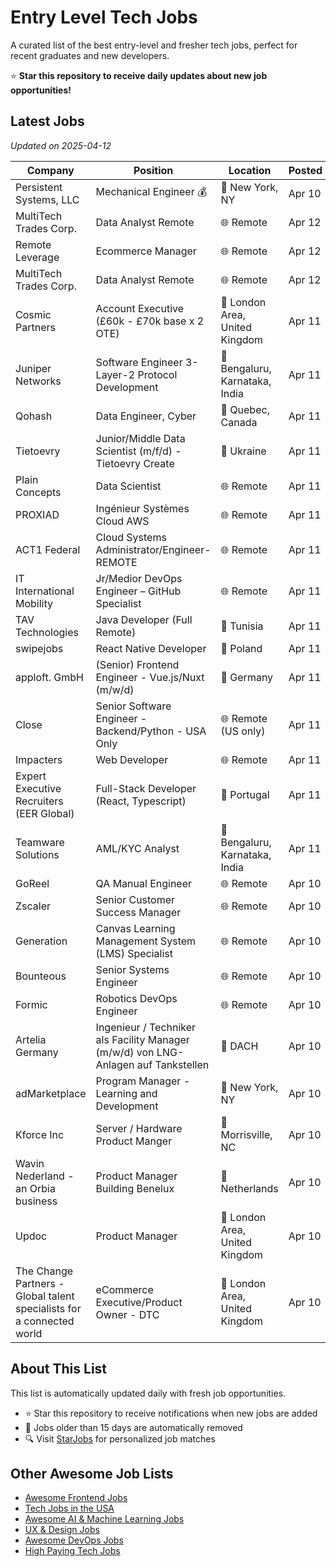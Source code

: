 # Entry Level Tech Jobs

A curated list of the best entry-level and fresher tech jobs, perfect for recent graduates and new developers.

⭐ **Star this repository to receive daily updates about new job opportunities!**

## Latest Jobs

*Updated on 2025-04-12*

| Company | Position | Location | Posted | Apply |
| ------- | -------- | -------- | ------ | ------ |
| Persistent Systems, LLC | Mechanical Engineer 💰 | 📍 New York, NY | Apr 10 | [Apply](https://starjobs.dev/jobs/be2fb28c5e444e37ba966764ca666327?utm=github) |
| MultiTech Trades Corp. | Data Analyst Remote | 🌐 Remote | Apr 12 | [Apply](https://starjobs.dev/jobs/c605a2115a57444e87793432a3a0bd49?utm=github) |
| Remote Leverage | Ecommerce Manager | 🌐 Remote | Apr 12 | [Apply](https://starjobs.dev/jobs/5d25d88738aa4f099f877226cbbf879d?utm=github) |
| MultiTech Trades Corp. | Data Analyst Remote | 🌐 Remote | Apr 12 | [Apply](https://starjobs.dev/jobs/dfec02a6ef884b868cf53af9b7fbe9c8?utm=github) |
| Cosmic Partners | Account Executive (£60k - £70k base x 2 OTE) | 📍 London Area, United Kingdom | Apr 11 | [Apply](https://starjobs.dev/jobs/784760c4e56843daaf4c803db49255e8?utm=github) |
| Juniper Networks | Software Engineer 3- Layer-2 Protocol Development | 📍 Bengaluru, Karnataka, India | Apr 11 | [Apply](https://starjobs.dev/jobs/e5013722efdf4e1aa026d8e5e8f25b8c?utm=github) |
| Qohash | Data Engineer, Cyber | 📍 Quebec, Canada | Apr 11 | [Apply](https://starjobs.dev/jobs/51ce4a4d48274d8ab7d53a3ca76a33ae?utm=github) |
| Tietoevry | Junior/Middle Data Scientist (m/f/d) - Tietoevry Create | 📍 Ukraine | Apr 11 | [Apply](https://starjobs.dev/jobs/7e73b2e02e9c4680a9e071746c23cc8a?utm=github) |
| Plain Concepts | Data Scientist | 🌐 Remote | Apr 11 | [Apply](https://starjobs.dev/jobs/b7667de20dbd471797e39f04aac020a8?utm=github) |
| PROXIAD | Ingénieur Systèmes Cloud AWS | 🌐 Remote | Apr 11 | [Apply](https://starjobs.dev/jobs/4aeabc1a1f7941108eb485ca160b7be5?utm=github) |
| ACT1 Federal | Cloud Systems Administrator/Engineer-REMOTE | 🌐 Remote | Apr 11 | [Apply](https://starjobs.dev/jobs/23bffc8c31e94b2d86c264e9ebbc5007?utm=github) |
| IT International Mobility | Jr/Medior DevOps Engineer – GitHub Specialist | 🌐 Remote | Apr 11 | [Apply](https://starjobs.dev/jobs/42c3e1fd6c0c4ac99f732a74aa3e871c?utm=github) |
| TAV Technologies | Java Developer (Full Remote) | 📍 Tunisia | Apr 11 | [Apply](https://starjobs.dev/jobs/5dc00366d4144e02b60a7e47d1e841a8?utm=github) |
| swipejobs | React Native Developer | 📍 Poland | Apr 11 | [Apply](https://starjobs.dev/jobs/e966f5bdfdc241d39415df4c17ccf91a?utm=github) |
| apploft. GmbH | (Senior) Frontend Engineer - Vue.js/Nuxt (m/w/d) | 📍 Germany | Apr 11 | [Apply](https://starjobs.dev/jobs/f392b06c74fb4b30b1109d874373127a?utm=github) |
| Close | Senior Software Engineer - Backend/Python - USA Only | 🌐 Remote (US only) | Apr 11 | [Apply](https://starjobs.dev/jobs/eacf59d34dd1483094bf827472ba42f9?utm=github) |
| Impacters | Web Developer | 🌐 Remote | Apr 11 | [Apply](https://starjobs.dev/jobs/5f00f8c6ce2641cf943bb1334edf30d1?utm=github) |
| Expert Executive Recruiters (EER Global) | Full-Stack Developer (React, Typescript) | 📍 Portugal | Apr 11 | [Apply](https://starjobs.dev/jobs/89774e92f6f243278ab0e4185b24c783?utm=github) |
| Teamware Solutions | AML/KYC Analyst | 📍 Bengaluru, Karnataka, India | Apr 11 | [Apply](https://starjobs.dev/jobs/31ec184a37014f879cd5c45c7f521266?utm=github) |
| GoReel | QA Manual Engineer | 🌐 Remote | Apr 10 | [Apply](https://starjobs.dev/jobs/c4f333ea63064217b909c3a303116ba0?utm=github) |
| Zscaler | Senior Customer Success Manager | 🌐 Remote | Apr 10 | [Apply](https://starjobs.dev/jobs/41835f96a7fa4d2ba4ce0edf400cdb2e?utm=github) |
| Generation | Canvas Learning Management System (LMS) Specialist | 🌐 Remote | Apr 10 | [Apply](https://starjobs.dev/jobs/69991cf7f6fe478c88acef6853af942d?utm=github) |
| Bounteous | Senior Systems Engineer | 🌐 Remote | Apr 10 | [Apply](https://starjobs.dev/jobs/02d12332887946b083ff2fcc95d72d32?utm=github) |
| Formic | Robotics DevOps Engineer | 🌐 Remote | Apr 10 | [Apply](https://starjobs.dev/jobs/52869811d15e4f44ac684218fc2b9f18?utm=github) |
| Artelia Germany | Ingenieur / Techniker als Facility Manager (m/w/d) von LNG-Anlagen auf Tankstellen | 📍 DACH | Apr 10 | [Apply](https://starjobs.dev/jobs/e34bdf821a214237a5eee9a844076a99?utm=github) |
| adMarketplace | Program Manager - Learning and Development | 📍 New York, NY | Apr 10 | [Apply](https://starjobs.dev/jobs/72f012ad107c4ad0b0b7c6b808ea99cb?utm=github) |
| Kforce Inc | Server / Hardware Product Manger | 📍 Morrisville, NC | Apr 10 | [Apply](https://starjobs.dev/jobs/f4399dfa9989458589078cad39416bb0?utm=github) |
| Wavin Nederland - an Orbia business | Product Manager Building Benelux | 📍 Netherlands | Apr 10 | [Apply](https://starjobs.dev/jobs/97c666ec0adc4d1eacb26bff5c703480?utm=github) |
| Updoc | Product Manager | 📍 London Area, United Kingdom | Apr 10 | [Apply](https://starjobs.dev/jobs/14b19dac744a484a866cc9cf0e8e2763?utm=github) |
| The Change Partners - Global talent specialists for a connected world | eCommerce Executive/Product Owner - DTC | 📍 London Area, United Kingdom | Apr 10 | [Apply](https://starjobs.dev/jobs/dac709ee3eef4d4e98afcd0c34e8fc9d?utm=github) |


## About This List

This list is automatically updated daily with fresh job opportunities.

* ⭐ Star this repository to receive notifications when new jobs are added
* 🔄 Jobs older than 15 days are automatically removed
* 🔍 Visit [StarJobs](https://starjobs.dev?utm=github) for personalized job matches

## Other Awesome Job Lists

* [Awesome Frontend Jobs](https://github.com/bansalnagesh/awesome-frontend-jobs)
* [Tech Jobs in the USA](https://github.com/bansalnagesh/tech-jobs-usa)
* [Awesome AI & Machine Learning Jobs](https://github.com/bansalnagesh/awesome-ai-ml-jobs)
* [UX & Design Jobs](https://github.com/bansalnagesh/ux-design-jobs)
* [Awesome DevOps Jobs](https://github.com/bansalnagesh/awesome-devops-jobs)
* [High Paying Tech Jobs](https://github.com/bansalnagesh/high-paying-tech-jobs)
